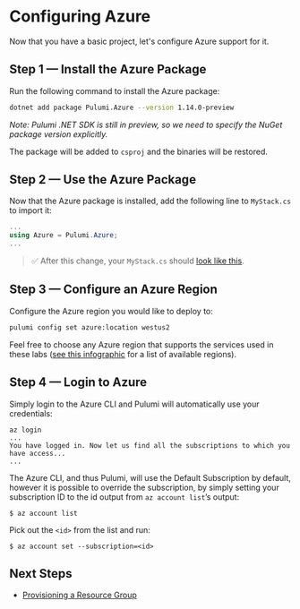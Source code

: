 # Configuring Azure

Now that you have a basic project, let's configure Azure support for it.

## Step 1 &mdash; Install the Azure Package

Run the following command to install the Azure package:

```bash
dotnet add package Pulumi.Azure --version 1.14.0-preview
```

*Note: Pulumi .NET SDK is still in preview, so we need to specify the NuGet package version explicitly.*

The package will be added to `csproj` and the binaries will be restored.

## Step 2 &mdash; Use the Azure Package

Now that the Azure package is installed, add the following line to `MyStack.cs` to import it:

```cs
...
using Azure = Pulumi.Azure;
...
```

> :white_check_mark: After this change, your `MyStack.cs` should [look like this](./code/02-configuring-azure/step2.cs).

## Step 3 &mdash; Configure an Azure Region

Configure the Azure region you would like to deploy to:

```bash
pulumi config set azure:location westus2
```

Feel free to choose any Azure region that supports the services used in these labs ([see this infographic](https://azure.microsoft.com/en-us/global-infrastructure/regions/) for a list of available regions).

## Step 4 &mdash; Login to Azure

Simply login to the Azure CLI and Pulumi will automatically use your credentials:

```
az login
...
You have logged in. Now let us find all the subscriptions to which you have access...
...
```

The Azure CLI, and thus Pulumi, will use the Default Subscription by default, however it is possible to override the subscription, by simply setting your subscription ID to the id output from `az account list`’s output:

```
$ az account list
```

Pick out the `<id>` from the list and run:

```
$ az account set --subscription=<id>
```

## Next Steps

* [Provisioning a Resource Group](./03-provisioning-infrastructure.md)
